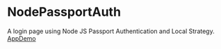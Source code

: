 # NodePassportAuth
A login page using Node JS Passport Authentication and Local Strategy.
<a href="https://nodepassportauth-demo.herokuapp.com/">AppDemo</a>
